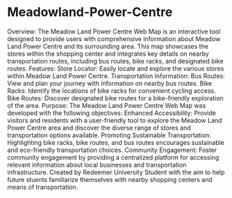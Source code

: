 # Meadowland-Power-Centre
Overview: The Meadow Land Power Centre Web Map is an interactive tool designed to provide users with comprehensive information about Meadow Land Power Centre and its surrounding area. This map showcases the stores within the shopping center and integrates key details on nearby transportation routes, including bus routes, bike racks, and designated bike routes. Features: Store Locator: Easily locate and explore the various stores within Meadow Land Power Centre. Transportation Information: Bus Routes: View and plan your journey with information on nearby bus routes. Bike Racks: Identify the locations of bike racks for convenient cycling access. Bike Routes: Discover designated bike routes for a bike-friendly exploration of the area. Purpose: The Meadow Land Power Centre Web Map was developed with the following objectives: Enhanced Accessibility: Provide visitors and residents with a user-friendly tool to explore the Meadow Land Power Centre area and discover the diverse range of stores and transportation options available. Promoting Sustainable Transportation: Highlighting bike racks, bike routes, and bus routes encourages sustainable and eco-friendly transportation choices. Community Engagement: Foster community engagement by providing a centralized platform for accessing relevant information about local businesses and transportation infrastructure. Created by Redeemer University Student with the aim to help future stuents familiarize themselves with nearby shopping centers and means of transportation. 
